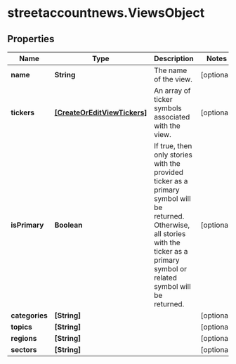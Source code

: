 # streetaccountnews.ViewsObject

## Properties

Name | Type | Description | Notes
------------ | ------------- | ------------- | -------------
**name** | **String** | The name of the view. | [optional] 
**tickers** | [**[CreateOrEditViewTickers]**](CreateOrEditViewTickers.md) | An array of ticker symbols associated with the view. | [optional] 
**isPrimary** | **Boolean** | If true, then only stories with the provided ticker as a primary symbol will be returned. Otherwise, all stories with the ticker as a primary symbol or related symbol will be returned.             | [optional] 
**categories** | **[String]** |  | [optional] 
**topics** | **[String]** |  | [optional] 
**regions** | **[String]** |  | [optional] 
**sectors** | **[String]** |  | [optional] 


